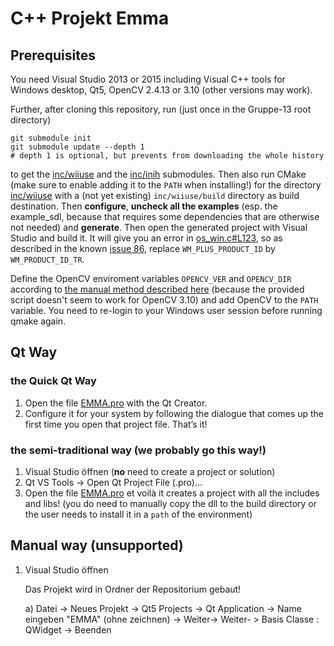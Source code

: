# C++ Projekt Emma

## Prerequisites

You need Visual Studio 2013 or 2015 including Visual C++ tools for Windows
desktop, Qt5, OpenCV 2.4.13 or 3.10 (other versions may work).

Further, after cloning this repository, run (just once in the Gruppe-13 root
directory)

```shell
git submodule init
git submodule update --depth 1
# depth 1 is optional, but prevents from downloading the whole history
```

to get the [inc/wiiuse](https://github.com/rpavlik/wiiuse) and the
[inc/inih](https://github.com/benhoyt/inih) submodules. Then
also run CMake (make sure to enable adding it to the `PATH` when installing!)
for the directory [inc/wiiuse](/inc/wiiuse) with a (not yet
existing) `inc/wiiuse/build` directory as build destination. Then **configure**,
**uncheck all the examples** (esp. the example_sdl, because that requires some
dependencies that are otherwise not needed) and **generate**. Then open the
generated project with Visual Studio and build it. It will give you an error in
[os_win.c#L123](https://github.com/rpavlik/wiiuse/blob/master/src/os_win.c#L123),
so as described in the known
[issue 86](https://github.com/rpavlik/wiiuse/issues/86), replace
`WM_PLUS_PRODUCT_ID` by `WM_PRODUCT_ID_TR`.

Define the OpenCV enviroment variables `OPENCV_VER` and `OPENCV_DIR` according
to [the manual method described here](https://msdn.microsoft.com/en-us/library/dn188695.aspx)
(because the provided script doesn't seem to work for OpenCV 3.10) and add
OpenCV to the `PATH` variable. You need to re-login to your Windows user session
before running qmake again.

## Qt Way

### the Quick Qt Way

1. Open the file [EMMA.pro](/EMMA/EMMA/EMMA.pro) with the Qt Creator.
2. Configure it for your system by following the dialogue that comes up the first time you open that project file. That’s it!

### the semi-traditional way (we probably go this way!)

1. Visual Studio öffnen
    (**no** need to create a project or solution)
2. Qt VS Tools -> Open Qt Project File (.pro)...
3. Open the file [EMMA.pro](/EMMA/EMMA/EMMA.pro) et voilà it creates a project with all the includes and libs!
    (you do need to manually copy the dll to the build directory or the user needs to install it in a `path` of the environment)

## Manual way (unsupported)

1. Visual Studio öffnen
    
    Das Projekt wird in Ordner der Repositorium gebaut!
    
    
	a) Datei ->  Neues Projekt -> Qt5 Projects -> Qt Application -> Name eingeben "EMMA" (ohne zeichnen)  -> Weiter-> Weiter- > Basis Classe : QWidget -> Beenden